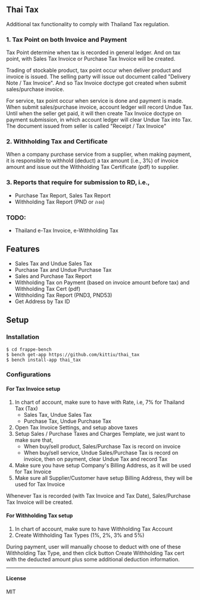 ## Thai Tax

Additional tax functionality to comply with Thailand Tax regulation.

### 1. Tax Point on both Invoice and Payment
    
Tax Point determine when tax is recorded in general ledger. And on tax point, with Sales Tax Invoice or Purchase Tax Invoice will be created.

Trading of stockable product, tax point occur when deliver product and invoice is issued. The selling party will issue out document called "Delivery Note / Tax Invoice". And so Tax Invoice doctype got created when submit sales/purchase invoice.

For service, tax point occur when service is done and payment is made. When submit sales/purchase invoice, account ledger will record Undue Tax. Until when the seller get paid, it will then create Tax Invoice doctype on payment submission, in which account ledger will clear Undue Tax into Tax. The document issued from seller is called "Receipt / Tax Invoice"

### 2. Withholding Tax and Certificate

When a company purchase service from a supplier, when making payment, it is responsible to withhold (deduct) a tax amount (i.e., 3%) of invoice amount and issue out the Withholding Tax Certificate (pdf) to supplier.

### 3. Reports that require for submission to RD, i.e.,
    
- Purchase Tax Report, Sales Tax Report
- Withholding Tax Report (PND or ภงด)

### TODO:

- Thailand e-Tax Invoice, e-Withholding Tax

## Features

- Sales Tax and Undue Sales Tax
- Purchase Tax and Undue Purchase Tax
- Sales and Purchase Tax Report
- Withholding Tax on Payment (based on invoice amount before tax) and Withholding Tax Cert (pdf)
- Withholding Tax Report (PND3, PND53)
- Get Address by Tax ID

## Setup

### Installation

```
$ cd frappe-bench
$ bench get-app https://github.com/kittiu/thai_tax
$ bench install-app thai_tax
```

### Configurations

#### For Tax Invoice setup

1. In chart of account, make sure to have with Rate, i.e, 7% for Thailand Tax (Tax)
    - Sales Tax, Undue Sales Tax
    - Purchase Tax, Undue Purchase Tax
2. Open Tax Invoice Settings, and setup above taxes
3. Setup Sales / Purchase Taxes and Charges Template, we just want to make sure that,
    - When buy/sell product, Sales/Purchase Tax is record on invoice
    - When buy/sell service, Undue Sales/Purchase Tax is record on invoice, then on payment, clear Undue Tax and record Tax
4. Make sure you have setup Company's Billing Address, as it will be used for Tax Invoice
5. Make sure all Supplier/Customer have setup Billing Address, they will be used for Tax Invoice

Whenever Tax is recorded (with Tax Invoice and Tax Date), Sales/Purchase Tax Invoice will be created.

#### For Withholding Tax setup

1. In chart of account, make sure to have Withholding Tax Account
2. Create Withholding Tax Types (1%, 2%, 3% and 5%)

During payment, user will manually choose to deduct with one of these Withholding Tax Type, and then click button Create Withholding Tax cert with the deducted amount plus some additional deduction information.

-----------------------
#### License

MIT
